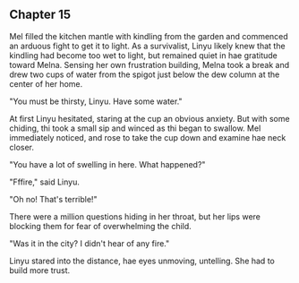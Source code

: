 
## Chapter 15

<!--
- Mel and Linyu talk. Thi fills her in about hae identity, origin, and Kip.
  - Ulukoma
  - Fire
    - Mel asks about Kip
      - Doctor
        - Asks again
          - Lin doesn't know

- Radio, Voices
  - Melna confused
  - Passes listener to Mel
  - Mel hears static
    - Lin upset
    - Listeners only work on Ulukoma
      - "Oh shit. What do they do now?" moment

- Get sleep.

-->


Mel filled the kitchen mantle with kindling from the garden and commenced an arduous fight to get it to light. As a survivalist, Linyu likely knew that the kindling had become too wet to light, but remained quiet in hae gratitude toward Melna. Sensing her own frustration building, Melna took a break and drew two cups of water from the spigot just below the dew column at the center of her home.

"You must be thirsty, Linyu. Have some water."

At first Linyu hesitated, staring at the cup an obvious anxiety. But with some chiding, thi took a small sip and winced as thi began to swallow. Mel immediately noticed, and rose to take the cup down and examine hae neck closer.

"You have a lot of swelling in here. What happened?"

"Fffire," said Linyu.

"Oh no! That's terrible!"

There were a million questions hiding in her throat, but her lips were blocking them for fear of overwhelming the child.

"Was it in the city? I didn't hear of any fire."

Linyu stared into the distance, hae eyes unmoving, untelling. She had to build more trust.
